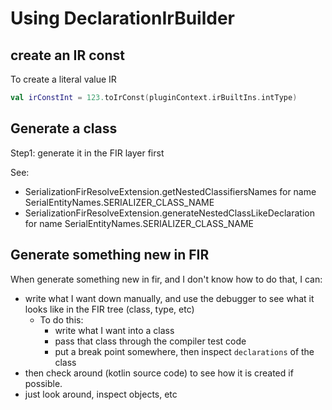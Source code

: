 # Using DeclarationIrBuilder

## create an IR const

To create a literal value IR

```kotlin
val irConstInt = 123.toIrConst(pluginContext.irBuiltIns.intType)
```

## Generate a class
Step1: generate it in the FIR layer first

See: 
- SerializationFirResolveExtension.getNestedClassifiersNames for name SerialEntityNames.SERIALIZER_CLASS_NAME
- SerializationFirResolveExtension.generateNestedClassLikeDeclaration for name SerialEntityNames.SERIALIZER_CLASS_NAME
## Generate something new in FIR
When generate something new in fir, and I don't know how to do that, I can:
- write what I want down manually, and use the debugger to see what it looks like in the FIR tree (class, type, etc)
  - To do this:
    - write what I want into a class
    - pass that class through the compiler test code
    - put a break point somewhere, then inspect `declarations` of the class
- then check around (kotlin source code) to see how it is created if possible.
- just look around, inspect objects, etc

